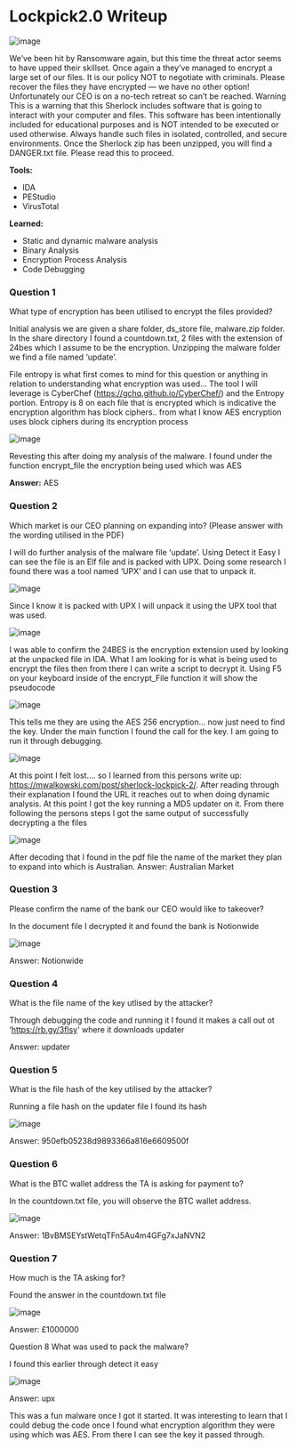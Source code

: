 # **Lockpick2.0 Writeup**
![image](https://github.com/user-attachments/assets/5d0ef072-06ff-434e-8e86-29f0ce9833e8)

We’ve been hit by Ransomware again, but this time the threat actor seems to have upped their skillset. Once again a they’ve managed to encrypt a large set of our files. It is our policy NOT to negotiate with criminals. Please recover the files they have encrypted — we have no other option! Unfortunately our CEO is on a no-tech retreat so can’t be reached. Warning This is a warning that this Sherlock includes software that is going to interact with your computer and files. This software has been intentionally included for educational purposes and is NOT intended to be executed or used otherwise. Always handle such files in isolated, controlled, and secure environments. Once the Sherlock zip has been unzipped, you will find a DANGER.txt file. Please read this to proceed.

**Tools:**
  - IDA
  - PEStudio
  - VirusTotal

**Learned:**
  - Static and dynamic malware analysis
  - Binary Analysis
  - Encryption Process Analysis
  - Code Debugging

### **Question 1**
What type of encryption has been utilised to encrypt the files provided?

Initial analysis we are given a share folder, ds_store file, malware.zip folder. In the share directory I found a countdown.txt, 2 files with the extension of 24bes which I assume to be the encryption. Unzipping the malware folder we find a file named ‘update’.

File entropy is what first comes to mind for this question or anything in relation to understanding what encryption was used… The tool I will leverage is CyberChef (https://gchq.github.io/CyberChef/) and the Entropy portion. Entropy is 8 on each file that is encrypted which is indicative the encryption algorithm has block ciphers.. from what I know AES encryption uses block ciphers during its encryption process

![image](https://github.com/user-attachments/assets/69e30551-cace-4771-ab4a-94fb06366510)

Revesting this after doing my analysis of the malware. I found under the function encrypt_file the encryption being used which was AES

**Answer:** AES

### **Question 2**
Which market is our CEO planning on expanding into? (Please answer with the wording utilised in the PDF)

I will do further analysis of the malware file ‘update’. Using Detect it Easy I can see the file is an Elf file and is packed with UPX. Doing some research I found there was a tool named ‘UPX’ and I can use that to unpack it.

![image](https://github.com/user-attachments/assets/2846dfdb-816b-4117-9de9-7a30425b3385)

Since I know it is packed with UPX I will unpack it using the UPX tool that was used.

![image](https://github.com/user-attachments/assets/bdc00dd4-d5f2-40b1-851d-85f5f42894d3)

I was able to confirm the 24BES is the encryption extension used by looking at the unpacked file in IDA. What I am looking for is what is being used to encrypt the files then from there I can write a script to decrypt it. Using F5 on your keyboard inside of the encrypt_File function it will show the pseudocode

![image](https://github.com/user-attachments/assets/08c2f4b1-3585-47f7-a0e4-974a5a7ad308)

This tells me they are using the AES 256 encryption… now just need to find the key. Under the main function I found the call for the key. I am going to run it through debugging.

![image](https://github.com/user-attachments/assets/1564a0fe-d912-43d5-8cf5-fb044b4d045f)

At this point I felt lost…. so I learned from this persons write up: https://mwalkowski.com/post/sherlock-lockpick-2/. After reading through their explanation I found the URL it reaches out to when doing dynamic analysis. At this point I got the key running a MD5 updater on it. From there following the persons steps I got the same output of successfully decrypting a the files

![image](https://github.com/user-attachments/assets/f7a36f1b-3e1b-4755-ad2a-075ec4f2ee44)

After decoding that I found in the pdf file the name of the market they plan to expand into which is Australian.
Answer: Australian Market

### **Question 3**
Please confirm the name of the bank our CEO would like to takeover?

In the document file I decrypted it and found the bank is Notionwide

![image](https://github.com/user-attachments/assets/93e9bbc6-c588-4a37-8e7d-de0462a3d499)

Answer: Notionwide

### **Question 4**
What is the file name of the key utlised by the attacker?

Through debugging the code and running it I found it makes a call out ot ‘https://rb.gy/3flsy' where it downloads updater

Answer: updater

### **Question 5**
What is the file hash of the key utilised by the attacker?

Running a file hash on the updater file I found its hash

![image](https://github.com/user-attachments/assets/ee2483a9-eab6-412a-8866-ec61e213fede)

Answer: 950efb05238d9893366a816e6609500f

### **Question 6**
What is the BTC wallet address the TA is asking for payment to?

In the countdown.txt file, you will observe the BTC wallet address.

![image](https://github.com/user-attachments/assets/12c73519-4ae2-423d-b5fc-40340e6fc7df)

Answer: 1BvBMSEYstWetqTFn5Au4m4GFg7xJaNVN2

### **Question 7**
How much is the TA asking for?

Found the answer in the countdown.txt file

![image](https://github.com/user-attachments/assets/d373ee32-7eb9-4eb4-b68c-c8c55c2e67ab)

Answer: £1000000

Question 8
What was used to pack the malware?

I found this earlier through detect it easy

![image](https://github.com/user-attachments/assets/80e8744d-76b3-4ef8-998b-8ae88de4da3f)

Answer: upx

This was a fun malware once I got it started. It was interesting to learn that I could debug the code once I found what encryption algorithm they were using which was AES. From there I can see the key it passed through.
